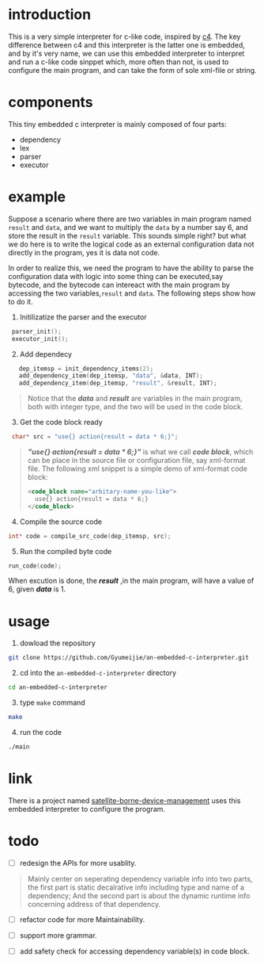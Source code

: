 # introduction
This is a very simple interpreter for c-like code, inspired by [c4](https://github.com/rswier/c4). The key difference between c4 and this interpreter is the latter one is embedded, and by it's very name, we can use this embedded interpreter to interpret and run a c-like code sinppet which, more often than not, is used to configure the main program, and can take the form of sole xml-file or string.

# components
This tiny embedded c interpreter is mainly composed of four parts:
- dependency
- lex
- parser
- executor

# example
Suppose a scenario where there are two variables in main program named `result` and `data`, and we want to multiply the `data` by a number say 6, and store the result in the `result` variable. This sounds simple right? but what we do here is to write the logical code as an external configuration data not directly in the program, yes it is data not code. 

In order to realize this, we need the program to have the ability to parse the configuration data with logic into some thing can be executed,say bytecode, and the bytecode can intereact with the main program by accessing the two variables,`result` and `data`. The following steps show how to do it.

1. Initilizatize the parser and the executor
```c
 parser_init();  
 executor_init();
```

2. Add dependecy
```c
   dep_itemsp = init_dependency_items(2);
   add_dependency_item(dep_itemsp, "data", &data, INT);
   add_dependency_item(dep_itemsp, "result", &result, INT);
```
>Notice that the ***data*** and ***result*** are variables in the main program, both with integer type, and the two will be used
in the code block.

3. Get the code block ready
```c
 char* src = "use{} action{result = data * 6;}";
```
>***"use{} action{result = data * 6;}"*** is what we call ***code block***, which can be place in the source file or configuration
file, say xml-format file. The following xml snippet is a simple demo of xml-format code block:
> ```xml
> <code_block name="arbitary-name-you-like">
>   use{} action{result = data * 6;} 
> </code_block>
> ```

4. Compile the source code
```c
int* code = compile_src_code(dep_itemsp, src);
```

5. Run the compiled byte code
```c
run_code(code);
```
When excution is done, the ***result*** ,in the main program, will have a value of 6, given ***data*** is 1.

# usage
1. dowload the repository
```bash
git clone https://github.com/Gyumeijie/an-embedded-c-interpreter.git
```
2. cd into the `an-embedded-c-interpreter` directory
```bash
cd an-embedded-c-interpreter
```
3. type `make` command
```bash
make
```
4. run the code
```bash
./main
```

# link
There is a project named [satellite-borne-device-management](https://github.com/Gyumeijie/satellite-borne-device-management) uses this embedded interpreter to configure the program.

# todo 
- [ ] redesign the APIs for more usablity.
> Mainly center on seperating dependency variable info into two parts, the first part is static decalrative info 
> including type and name of a dependency; And the second part is about the dynamic runtime info concerning address
> of that dependency.
- [ ] refactor code for more Maintainability.
- [ ] support more grammar.
- [ ] add safety check for accessing dependency variable(s) in code block.

